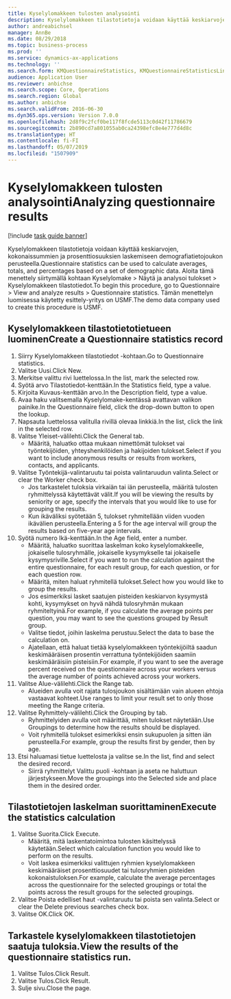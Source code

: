 ```yaml
---
title: Kyselylomakkeen tulosten analysointi
description: Kyselylomakkeen tilastotietoja voidaan käyttää keskiarvojen, kokonaissummien ja prosenttiosuuksien laskemiseen demografiatietojoukon perusteella.
author: andreabichsel
manager: AnnBe
ms.date: 08/29/2018
ms.topic: business-process
ms.prod: ''
ms.service: dynamics-ax-applications
ms.technology: ''
ms.search.form: KMQuestionnaireStatistics, KMQuestionnaireStatisticsLine
audience: Application User
ms.reviewer: anbichse
ms.search.scope: Core, Operations
ms.search.region: Global
ms.author: anbichse
ms.search.validFrom: 2016-06-30
ms.dyn365.ops.version: Version 7.0.0
ms.openlocfilehash: 2d8f9c2fcf0be117f8fcde5113c0d42f11786679
ms.sourcegitcommit: 2b890cd7a801055ab0ca24398efc8e4e777d4d8c
ms.translationtype: HT
ms.contentlocale: fi-FI
ms.lasthandoff: 05/07/2019
ms.locfileid: "1507909"
---
```

# <a name="analyzing-questionnaire-results"></a><span data-ttu-id="e8b60-103">Kyselylomakkeen tulosten analysointi</span><span class="sxs-lookup"><span data-stu-id="e8b60-103">Analyzing questionnaire results</span></span>

[!include [task guide banner](../../includes/task-guide-banner.md)]

<span data-ttu-id="e8b60-104">Kyselylomakkeen tilastotietoja voidaan käyttää keskiarvojen, kokonaissummien ja prosenttiosuuksien laskemiseen demografiatietojoukon perusteella.</span><span class="sxs-lookup"><span data-stu-id="e8b60-104">Questionnaire statistics can be used to calculate averages, totals, and percentages based on a set of demographic data.</span></span> <span data-ttu-id="e8b60-105">Aloita tämä menettely siirtymällä kohtaan Kyselylomake > Näytä ja analysoi tulokset > Kyselylomakkeen tilastotiedot.</span><span class="sxs-lookup"><span data-stu-id="e8b60-105">To begin this procedure, go to Questionnaire > View and analyze results > Questionnaire statistics.</span></span> <span data-ttu-id="e8b60-106">Tämän menettelyn luomisessa käytetty esittely-yritys on USMF.</span><span class="sxs-lookup"><span data-stu-id="e8b60-106">The demo data company used to create this procedure is USMF.</span></span>


## <a name="create-a-questionnaire-statistics-record"></a><span data-ttu-id="e8b60-107">Kyselylomakkeen tilastotietotietueen luominen</span><span class="sxs-lookup"><span data-stu-id="e8b60-107">Create a Questionnaire statistics record</span></span>
1. <span data-ttu-id="e8b60-108">Siirry Kyselylomakkeen tilastotiedot -kohtaan.</span><span class="sxs-lookup"><span data-stu-id="e8b60-108">Go to Questionnaire statistics.</span></span>
2. <span data-ttu-id="e8b60-109">Valitse Uusi.</span><span class="sxs-lookup"><span data-stu-id="e8b60-109">Click New.</span></span>
3. <span data-ttu-id="e8b60-110">Merkitse valittu rivi luettelossa.</span><span class="sxs-lookup"><span data-stu-id="e8b60-110">In the list, mark the selected row.</span></span>
4. <span data-ttu-id="e8b60-111">Syötä arvo Tilastotiedot-kenttään.</span><span class="sxs-lookup"><span data-stu-id="e8b60-111">In the Statistics field, type a value.</span></span>
5. <span data-ttu-id="e8b60-112">Kirjoita Kuvaus-kenttään arvo.</span><span class="sxs-lookup"><span data-stu-id="e8b60-112">In the Description field, type a value.</span></span>
6. <span data-ttu-id="e8b60-113">Avaa haku valitsemalla Kyselylomake-kentässä avattavan valikon painike.</span><span class="sxs-lookup"><span data-stu-id="e8b60-113">In the Questionnaire field, click the drop-down button to open the lookup.</span></span>
7. <span data-ttu-id="e8b60-114">Napsauta luettelossa valitulla rivillä olevaa linkkiä.</span><span class="sxs-lookup"><span data-stu-id="e8b60-114">In the list, click the link in the selected row.</span></span>
8. <span data-ttu-id="e8b60-115">Valitse Yleiset-välilehti.</span><span class="sxs-lookup"><span data-stu-id="e8b60-115">Click the General tab.</span></span>
    * <span data-ttu-id="e8b60-116">Määritä, haluatko ottaa mukaan nimettömät tulokset vai työntekijöiden, yhteyshenkilöiden ja hakijoiden tulokset.</span><span class="sxs-lookup"><span data-stu-id="e8b60-116">Select if you want to include anonymous results or results from workers, contacts, and applicants.</span></span>  
9. <span data-ttu-id="e8b60-117">Valitse Työntekijä-valintaruutu tai poista valintaruudun valinta.</span><span class="sxs-lookup"><span data-stu-id="e8b60-117">Select or clear the Worker check box.</span></span>
    * <span data-ttu-id="e8b60-118">Jos tarkastelet tuloksia virkaiän tai iän perusteella, määritä tulosten ryhmittelyssä käytettävät välit.</span><span class="sxs-lookup"><span data-stu-id="e8b60-118">If you will be viewing the results by seniority or age, specify the intervals that you would like to use for grouping the results.</span></span>  
    * <span data-ttu-id="e8b60-119">Kun ikäväliksi syötetään 5, tulokset ryhmitellään viiden vuoden ikävälien perusteella.</span><span class="sxs-lookup"><span data-stu-id="e8b60-119">Entering a 5 for the age interval will group the results based on five-year age intervals.</span></span>  
10. <span data-ttu-id="e8b60-120">Syötä numero Ikä-kenttään.</span><span class="sxs-lookup"><span data-stu-id="e8b60-120">In the Age field, enter a number.</span></span>
    * <span data-ttu-id="e8b60-121">Määritä, haluatko suorittaa laskelman koko kyselylomakkeelle, jokaiselle tulosryhmälle, jokaiselle kysymykselle tai jokaiselle kysymysriville.</span><span class="sxs-lookup"><span data-stu-id="e8b60-121">Select if you want to run the calculation against the entire questionnaire, for each result group, for each question, or for each question row.</span></span>  
    * <span data-ttu-id="e8b60-122">Määritä, miten haluat ryhmitellä tulokset.</span><span class="sxs-lookup"><span data-stu-id="e8b60-122">Select how you would like to group the results.</span></span>  
    * <span data-ttu-id="e8b60-123">Jos esimerkiksi lasket saatujen pisteiden keskiarvon kysymystä kohti, kysymykset on hyvä nähdä tulosryhmän mukaan ryhmiteltyinä.</span><span class="sxs-lookup"><span data-stu-id="e8b60-123">For example, if you calculate the average points per question, you may want to see the questions grouped by Result group.</span></span>  
    * <span data-ttu-id="e8b60-124">Valitse tiedot, joihin laskelma perustuu.</span><span class="sxs-lookup"><span data-stu-id="e8b60-124">Select the data to base the calculation on.</span></span>  
    * <span data-ttu-id="e8b60-125">Ajatellaan, että haluat tietää kyselylomakkeen työntekijöiltä saadun keskimääräisen prosentin verrattuna työntekijöiden saamiin keskimääräisiin pisteisiin.</span><span class="sxs-lookup"><span data-stu-id="e8b60-125">For example, if you want to see the average percent received on the questionnaire across your workers versus the average number of points achieved across your workers.</span></span>  
11. <span data-ttu-id="e8b60-126">Valitse Alue-välilehti.</span><span class="sxs-lookup"><span data-stu-id="e8b60-126">Click the Range tab.</span></span>
    * <span data-ttu-id="e8b60-127">Alueiden avulla voit rajata tulosjoukon sisältämään vain alueen ehtoja vastaavat kohteet.</span><span class="sxs-lookup"><span data-stu-id="e8b60-127">Use ranges to limit your result set to only those meeting the Range criteria.</span></span>  
12. <span data-ttu-id="e8b60-128">Valitse Ryhmittely-välilehti.</span><span class="sxs-lookup"><span data-stu-id="e8b60-128">Click the Grouping by tab.</span></span>
    * <span data-ttu-id="e8b60-129">Ryhmittelyiden avulla voit määrittää, miten tulokset näytetään.</span><span class="sxs-lookup"><span data-stu-id="e8b60-129">Use Groupings to determine how the results should be displayed.</span></span>  
    * <span data-ttu-id="e8b60-130">Voit ryhmitellä tulokset esimerkiksi ensin sukupuolen ja sitten iän perusteella.</span><span class="sxs-lookup"><span data-stu-id="e8b60-130">For example, group the results first by gender, then by age.</span></span>  
13. <span data-ttu-id="e8b60-131">Etsi haluamasi tietue luettelosta ja valitse se.</span><span class="sxs-lookup"><span data-stu-id="e8b60-131">In the list, find and select the desired record.</span></span>
    * <span data-ttu-id="e8b60-132">Siirrä ryhmittelyt Valittu puoli -kohtaan ja aseta ne haluttuun järjestykseen.</span><span class="sxs-lookup"><span data-stu-id="e8b60-132">Move the groupings into the Selected side and place them in the desired order.</span></span>  

## <a name="execute-the-statistics-calculation"></a><span data-ttu-id="e8b60-133">Tilastotietojen laskelman suorittaminen</span><span class="sxs-lookup"><span data-stu-id="e8b60-133">Execute the statistics calculation</span></span>
1. <span data-ttu-id="e8b60-134">Valitse Suorita.</span><span class="sxs-lookup"><span data-stu-id="e8b60-134">Click Execute.</span></span>
    * <span data-ttu-id="e8b60-135">Määritä, mitä laskentatoimintoa tulosten käsittelyssä käytetään.</span><span class="sxs-lookup"><span data-stu-id="e8b60-135">Select which calculation function you would like to perform on the results.</span></span>  
    * <span data-ttu-id="e8b60-136">Voit laskea esimerkiksi valittujen ryhmien kyselylomakkeen keskimääräiset prosenttiosuudet tai tulosryhmien pisteiden kokonaistuloksen.</span><span class="sxs-lookup"><span data-stu-id="e8b60-136">For example, calculate the average percentages across the questionnaire for the selected groupings or total the points across the result groups for the selected groupings.</span></span>  
2. <span data-ttu-id="e8b60-137">Valitse Poista edelliset haut -valintaruutu tai poista sen valinta.</span><span class="sxs-lookup"><span data-stu-id="e8b60-137">Select or clear the Delete previous searches check box.</span></span>
3. <span data-ttu-id="e8b60-138">Valitse OK.</span><span class="sxs-lookup"><span data-stu-id="e8b60-138">Click OK.</span></span>

## <a name="view-the-results-of-the-questionnaire-statistics-run"></a><span data-ttu-id="e8b60-139">Tarkastele kyselylomakkeen tilastotietojen saatuja tuloksia.</span><span class="sxs-lookup"><span data-stu-id="e8b60-139">View the results of the questionnaire statistics run.</span></span>
1. <span data-ttu-id="e8b60-140">Valitse Tulos.</span><span class="sxs-lookup"><span data-stu-id="e8b60-140">Click Result.</span></span>
2. <span data-ttu-id="e8b60-141">Valitse Tulos.</span><span class="sxs-lookup"><span data-stu-id="e8b60-141">Click Result.</span></span>
3. <span data-ttu-id="e8b60-142">Sulje sivu.</span><span class="sxs-lookup"><span data-stu-id="e8b60-142">Close the page.</span></span>

